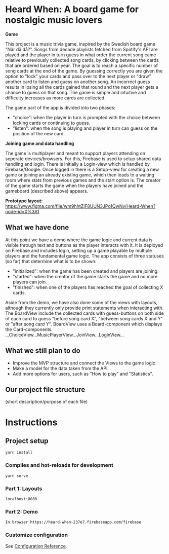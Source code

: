 # Heard When: A board game for nostalgic music lovers
**Game**

This project is a music trivia game, inspired by the Swedish board game "När då då?". Songs from decade playlists fetched from Spotify's API are played and the player in turn guess in what order the current song came relative to previously collected song cards, by clicking between the cards that are ordered based on year. The goal is to reach a specific number of song cards at the end of the game. By guessing correctly you are given the option to "lock" your cards and pass over to the next player or "draw" another card to listen and guess on another song. An incorrect guess results in losing all the cards gained that round and the next player gets a chance to guess on that song. The game is simple and intuitive and difficulty increases as more cards are collected.  

The game part of the app is divided into two phases:
- "choice": when the player in turn is prompted with the choice between locking cards or continuing to guess.
- "listen": when the song is playing and player in turn can guess on the position of the new card. 

**Joining game and data handling**

The game is multiplayer and meant to support players attending on seperate devices/browsers. For this, Firebase is used to setup shared data handling and login. There is initially a Login-view which is handled by Firebase/Google. Once logged in there is a Setup-view for creating a new game or joining an already existing game, which then leads to a waiting room where stats from previous games and the start option is. The creator of the game starts the game when the players have joined and the gameboard (described above) appears.

**Prototype layout:** https://www.figma.com/file/wm9hhtZjF8UUN3JPo1QwNv/Heard-When?node-id=0%3A1

## What we have done

At this point we have a demo where the game logic and current data is visible through text and buttons as the player interacts with it. It is deployed on Firebase and includes login, setting up a game playable by multiple players and the fundamental game logic. The app consists of three statuses (so far) that determine what is to be shown: 
- "initialized": when the game has been created and players are joining.  
- "started": when the creator of the game starts the game and no more players can join.
- "finished": when one of the players has reached the goal of collecting X cards. 

Aside from the demo, we have also done some of the views with layouts, although they currently only provide print statements when interacting with. The BoardView include the collected cards with guess-buttons on both side of each card to guess "before song card X", "between song cards X and Y" or "after song card Y". BoardView uses a Board-component which displays the Card-components. ...ChoiceView...MusicPlayerView...JoinView...LoginView...


## What we still plan to do
- Improve the MVP structure and connect the Views to the game logic. 
- Make a model for the data taken from the API.
- Add more options for users, such as "How to play" and "Statistics".

## Our project file structure

(short description/purpose of each file)

# Instructions
## Project setup
```
yarn install
```

### Compiles and hot-reloads for development
```
yarn serve
```

### Part 1: Layouts
```
localhost:8080
```

### Part 2: Demo
```
In browser https://heard-when-237e7.firebaseapp.com/firebase
```



### Customize configuration
See [Configuration Reference](https://cli.vuejs.org/config/).
